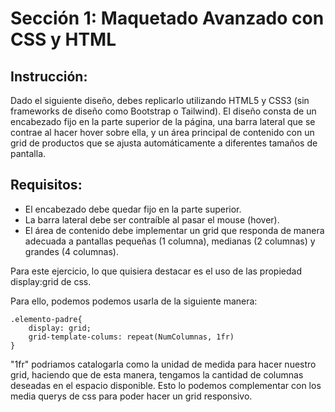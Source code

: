 # Sección 1: Maquetado Avanzado con CSS y HTML
## Instrucción:
Dado el siguiente diseño, debes replicarlo utilizando HTML5 y CSS3 (sin frameworks de
diseño como Bootstrap o Tailwind). El diseño consta de un encabezado fijo en la parte
superior de la página, una barra lateral que se contrae al hacer hover sobre ella, y un área
principal de contenido con un grid de productos que se ajusta automáticamente a
diferentes tamaños de pantalla.

## Requisitos:
- El encabezado debe quedar fijo en la parte superior.
- La barra lateral debe ser contraíble al pasar el mouse (hover).
- El área de contenido debe implementar un grid que responda de manera
adecuada a pantallas pequeñas (1 columna), medianas (2 columnas) y grandes (4
columnas).

Para este ejercicio, lo que quisiera destacar es el uso de las propiedad display:grid de css. 

Para ello, podemos podemos usarla de la siguiente manera:

```
.elemento-padre{
    display: grid;
    grid-template-colums: repeat(NumColumnas, 1fr)
}    
```
"1fr" podriamos catalogarla como la unidad de medida para hacer nuestro grid, haciendo que de esta manera, tengamos la cantidad de columnas deseadas en el espacio disponible. Esto lo podemos complementar con los media querys de css para poder hacer un grid responsivo. 